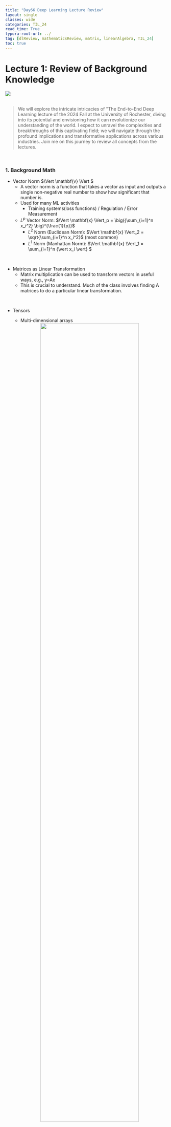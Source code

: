 ```yaml
---
title: "Day66 Deep Learning Lecture Review"
layout: single
classes: wide
categories: TIL_24
read_time: True
typora-root-url: ../
tag: [dlReview, mathematicsReview, matrix, linearAlgebra, TIL_24]
toc: true 
---
```


# Lecture 1: Review of Background Knowledge

<img src="/blog/images/2024-09-03-TIL24_Day66_DL/C0250DA4-3C36-45E5-BA8E-A60FEA5E2233.jpeg"><br><br>

> We will explore the intricate intricacies of "The End-to-End Deep Learning lecture of the 2024 Fall at the University of Rochester, diving into its potential and envisioning how it can revolutionize our understanding of the world. I expect to unravel the complexities and breakthroughs of this captivating field; we will navigate through the profound implications and transformative applications across various industries. Join me on this journey to review all concepts from the lectures.

<br>

### 1. Background Math

- Vector Norm $\Vert \mathbf{v} \Vert $
  - A vector norm is a function that takes a vector as input and outputs a single non-negative real number to show how significant that number is.
  - Used for many ML activities
    - Training systems(loss functions) / Regulation / Error Measurement
  - $L^p$ Vector Norm:  $\Vert \mathbf{x} \Vert_p = \big({\sum_{i=1}^n x_i^2} \big)^{\frac{1}{p}}$
    - $L^2$ Norm (Euclidean Norm):  $\Vert \mathbf{x} \Vert_2 = \sqrt{\sum_{i=1}^n x_i^2}$ (most common)
    - $L^1$ Norm (Manhattan Norm):  $\Vert \mathbf{x} \Vert_1 = \sum_{i=1}^n {\vert x_i \vert} $

<br>

* Matrices as Linear Transformation
  * Matrix multiplication can be used to transform vectors in useful ways, e.g., $\text{y=Ax}$
  * This is crucial to understand. Much of the class involves finding $\text{A}$ matrices to do a particular linear transformation.

<br>

* Tensors

  * Multi-dimensional arrays

  <center>
    <img src="/blog/images/2024-09-03-TIL24_Day66_DL/image-20240904150915892.png" width="80%"><br><br>
  </center>
  
  * Color images are typically stored as $n \times m \times 3$ tensors (arrays) - Red, Green, and Blue brightness values. 

<br>

* Exponential Function exp(x)

  * $e^x = \exp(x)$

  <center>
    <img src="/blog/images/2024-09-03-TIL24_Day66_DL/image-20240904152926650.png" width="70%"><br><br>
  </center>
  
  

  * The exponential function $\exp(x)$ is defined as the power to which the number $e$ (approximately 2.71828, and known as Euler's number) must be raised to yield $x$. Thus, $e^x = \exp(x)$.

  * Differentiability and Continuity:

    * Continuous and differentiable across the entire real line.
       - The derivative of $\exp(x)$ is $\exp(x)$ itself, which is a unique property and makes it extremely useful in differential equations and calculus.
       - $K(x_i, x_j) = \exp\left(-\frac{\|x_i - x_j\|^2}{2\sigma^2}\right)$ <br>

    

<br>

- Multivariate Gaussian / Normal Distribution
  - $m$ \indicates the mean of the $d$ -dimensional Gaussian}
  - $\Sigma$ indicates the covariance matrix
    - $f(\mathbf{x}) = \frac{1}{\sqrt{(2 \pi)^d \vert \Sigma \vert}} \exp\left(-\frac{1}{2} (\mathbf{x} - \mathbf{m})^T \Sigma^{-1} (\mathbf{x} - \mathbf{m})\right)$

<br>

- Vectorization for Making Code Fast
  - Avoid for-loops if possible
  - Try to directly implement algorithms using matrix and vector operations
  - Parallelization is always important

<br><br>

### 2. Supervised Machine Learning

- After seeing a bunch of examples (Input space- $\mathbf x$, Output Space-y), pick a mapping $F:\mathbf x \rightarrow y$ that accurately replicates the input-output pattern of examples.
  - With continous values $\rightarrow$ Regression
  - Predicting class labels $\rightarrow$ classifier

<br>

- How well does the model $F$ work after training? 
  - Evaluate $F$ on the test data to get the generalized results

<br>

- Error for Regression(predicting continuous variables)
  - Error measures to use when trying to predict real values instead of discrete values used in classification
  - Mean Squared Error is the most common one
    - $MSE = \frac{1}{N} \sum^N_{i=1} \Vert F(\mathbf X_i) - \mathbf y_i \Vert ^2 _2 $ <br>

<br>

- Discrete Outout Space
  - With a discrete output space $\rightarrow$ classifiers
    - class $\rightarrow $ labels or categories 
    - Nominal variables

<br>

- Classification Error and Accuracy (Predicting discrete variables )
  - Accuracy = Total Correct / Total 
  - Error Rate = 1-accuracy
  - For class imbalanced datasets, often deed to compute per-class accuracy statistics

<br>

- Overfitting and Underfitting
  - Overfit: if the training perforance is much greater than the testing performance
  - Underfit: if the model isn't powerful enough to derive the input-output relationship
  - Regularization: mtethods for reducing overfitting

<br>

- Quantity of Data
  - More labeled data, better model we can settle

<br>

- Data Augmentation
  - Free way to get "more" data
  - Random crops, rotations, flips, noise injection, color modifications and many others

<br><br>

### 3. Reveiw of Multi-Layer Perceptron

- The Artificial Neuron
  - $y=f \big( \mathbf{w}^T \mathbf{x} + b \big)$
  - Can use it for classification or regression tasks
  - Activation function needs to be chosen for the task
    - It constrains the output range

<center>
  <img src="/blog/images/2024-09-03-TIL24_Day66_DL/image-20240904183022116.png" width="70%"><br><br>
</center>



<br>

- Some common Activation Functions

<center>
  <img src="/blog/images/2024-09-03-TIL24_Day66_DL/image-20240904183202189.png" width="70%"><br><br>
</center>



- Logistic Sigmoid Activation Function (most common)

  - Forces output to be between 0 and 1
  - Used for classification

- Hyperbolic Tangent Activation Function (most common)

  -  Forces output to be between -1 and 1

- Rectified Linear Activation Function

  - Output between 0 and postiive infinity

  

<center>
  <img src="/blog/images/2024-09-03-TIL24_Day66_DL/image-20240904183437751.png" width="70%"><br><br>
</center>



- MLP
  - Each layer of units  $\rightarrow$   matrix multiplication
  - Unit's weights  $\rightarrow$  a row of a weight matrix

<br>

- Why Activation Functions?
  - Without activation functions, will not get anny additional non-linearity in a MLP
    - Two linear layers can just be combined into one.



<center>
  <img src="/blog/images/2024-09-03-TIL24_Day66_DL/image-20240904184821517.png" width="70%"><br><br>
</center>



- Model Capacity for Parametric Models
  - Model capacity ( $\approx$ number of parameters)
    - Greater model capacity $\approx$ more parameters in the model
    - Bigger capacity $\rightarrow$ need more training data to train the model to avoid <u>overfitting</u>
    - Low capacity $\rightarrow$ <u>under-fit</u> the training data significantly
  - In a Neural Netrowors: More neurons = more capacity
    - Linear classifier $\rightarrow$ low capacity
    - Deep neural network $\rightarrow$ lot of capacity

<br>

- How to find Parameters $\mathbf w$ (weights) and $b$ (bias)

  - Training : to identify <u>good values for $\mathbf w$ and $b$</u>
  - Fitting: for parametric models like neural networks

  - Adjust the result with <u>a loss function</u>

<br>

- Loss Function (Cost Function, Error Function)
  - Aim to <u>minimize the loss function on the training data</u> (lower training loss)
    - Depends on what is the type of the model - regressions vs. classification

<br>

- Optimization Loss Landscape
  - Find the global minima

<br>

- Weight Initialization
  - Random initialization: All units all initialized from some random distribution
    - Optimal distribution varies depending on activation function
    - Poor initialization will impact trining greatly
  - Transfer initialization: Take weights from another neural network trained on similar inputs from a large dataset. 

<br>

- Bias Initialization
  - Hidden layer bias is typcally initialized to Zero
  - Output layer bais can be initialized from data for regression set it to the mean of the output vectors in training data $\rightarrow$ reduces "hockey Stick" loss curve

<br>

- Activation Functions & Loss Functions
  - Activation functions define the outputs of the unit
  - <u>Output layer activation functions & loss functions : closely related</u>
    - Linear activation function for the out put is typically paired most often with:
      - L2 Loss
      - Huber Loss
    - Logistic Sigmoid function for output is typically paired with:
      - Binary cross-entropy loss (BCE Loss)
    - Softmax for mutually exclusive classifcation
      - Cross-entropy loss

<br>

- Gradient Descent

  - First-order iterative optimization algorithm for <u>finding a local minimum of a fucntion</u>
  - For finding the local maximum of a function $\rightarrow$ gradient ascent
  - A procedure for minimizing a loss function to find the network's parameters
  - Compute **partial derivates** of the loss function with repsect to network parameters to give us the slope that telss us what direction to change each parameter get closer to the minima
  - $w \leftarrow w - \eta \frac{\partial \text{Loss}}{\partial w}$
    - $\eta$ is the learning rate
  

<br>

- Backpropagation: Gradient descent for Multi Layer Networks
  - Use gradient descent to change the parameters $\mathbf w$ to reduce the loss

<br>

- Epochs & Loss Curves
  - Gradient descent makes small changes to parameters to improve loss
    - Many small changes are needed
  - Epoch: An entire gradient descent pass through the whole training dataset
  - Train loss should go down as a function of epochs

<br>

- When should we update Parameters?

  - SGD: Compute update individually for each the N training instances (N updates in an epoch)

  - Full Gradient Descent: Update after seeing all the instances in the training set (1 update of in an epoch)

  - <u>Mini Batch Gradient Descent</u>: for deep learning

    - Update N / M times, where M is the batch size

    ![image-20240904192239173](/images/2024-09-03-TIL24_Day66_DL/image-20240904192239173.png)

    

- Adam
  - Adapts the step sizes for different parameters
  - Automatically adjusts the learning rate for each parameter based on the history of gradient
  - **Adam keeps track of two things:**
    - The average gradient (the "first moment") -- similar a running average of the direction
    - The average of the squared gradients (the "second moment") -- how steep or flat the terrain is overall
    - <u>If the terrain is very steep in one direction (meaning large gradients), Adam will take smaller steps in that direction. if the terrain is flatter in another direction (smaller gradients), Adam will take larger steps.</u>

<br>

- Relationship between Minibatch Size and Learning Rate
  - When increasing the batch size, the optimal learning rate will change, and this depends on the optimization algorithm
  - For SGD: When batch size increases by $k$, multiply the learning rate by $k$. 

<br><br>
